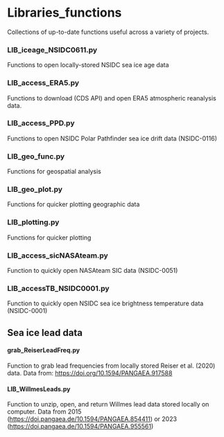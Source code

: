 # Libraries_functions

Collections of up-to-date functions useful across a variety of projects.


### LIB_iceage_NSIDC0611.py
Functions to open locally-stored NSIDC sea ice age data

### LIB_access_ERA5.py
Functions to download (CDS API) and open ERA5 atmospheric reanalysis data. 

### LIB_access_PPD.py
Functions to open NSIDC Polar Pathfinder sea ice drift data (NSIDC-0116)

### LIB_geo_func.py
Functions for geospatial analysis

### LIB_geo_plot.py
Functions for quicker plotting geographic data

### LIB_plotting.py
Functions for quicker plotting

### LIB_access_sicNASAteam.py
Function to quickly open NASAteam SIC data (NSIDC-0051)

### LIB_accessTB_NSIDC0001.py
Function to quickly open NSIDC sea ice brightness temperature data (NSIDC-0001)

## Sea ice lead data
#### grab_ReiserLeadFreq.py
Function to grab lead frequencies from locally stored Reiser et al. (2020) data.
Data from: https://doi.org/10.1594/PANGAEA.917588

#### LIB_WillmesLeads.py
Function to unzip, open, and return Willmes lead data stored locally on computer. 
Data from 2015 (https://doi.pangaea.de/10.1594/PANGAEA.854411) or 2023 (https://doi.pangaea.de/10.1594/PANGAEA.955561)